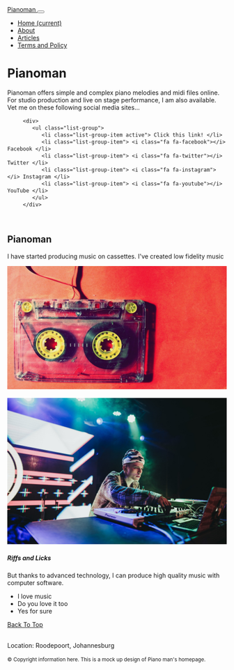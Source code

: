 <!DOCTYPE html>
<html lang="en">
<head>
   <meta name="viewport" content="width=device-width, initial-scale=1" />
   <link rel="stylesheet" href="https://stackpath.bootstrapcdn.com/font-awesome/4.7.0/css/font-awesome.min.css" />
   <link rel="stylesheet" href="https://stackpath.bootstrapcdn.com/bootstrap/4.3.1/css/bootstrap.min.css" />

</head>
<body>
<nav id="banner" class="navbar navbar-expand-lg navbar-dark bg-dark">
      <a class="navbar-brand" href="#"> Pianoman </a>
      <button class="navbar-toggler" type="button" data-toggle="collapse" data-target="#navbarNav" aria-controls="navbarNav" aria-expanded="false" aria-label="Toggle navigation">
         <span class="navbar-toggler-icon"></span>
      </button>
      <div class="collapse navbar-collapse" id="navbarNav">
         <ul class="navbar-nav">
            <li class="nav-item active">
               <a class="nav-link" href="#"> Home <span class="sr-only">(current)</span></a>
            </li>
            <li class="nav-item">
               <a class="nav-link" href="#"> About </a>
            </li>
            <li class="nav-item">
               <a class="nav-link" href="#"> Articles </a>
            </li>
            <li class="nav-item">
               <a class="nav-link" href="#"> Terms and Policy </a>
            </li>
         </ul>
      </div>
   </nav>
<div class="jumbotron content jumbotron-fluid">
      <div class="container">
         <h1 class="display-4">  Pianoman </h1>
         <p class="lead">
Pianoman offers simple and complex piano melodies and midi files online.
For studio production and live on stage performance, I am also available.
Vet me on these following social media sites...
 </p>
      </div>
   </div>
<div class="container-fluid content">
      <div class="row">

         <div>
            <ul class="list-group">
               <li class="list-group-item active"> Click this link! </li>
               <li class="list-group-item"> <i class="fa fa-facebook"></i> Facebook </li>
               <li class="list-group-item"> <i class="fa fa-twitter"></i> Twitter </li>
               <li class="list-group-item"> <i class="fa fa-instagram"></i> Instagram </li>
               <li class="list-group-item"> <i class="fa fa-youtube"></i> YouTube </li>
            </ul>
         </div>
<div>
            <br>
            <h2> Pianoman </h2>
            <p> I have started producing music on cassettes. I've created low fidelity music
</p>
            <img src="cassete.jpg" class="img-fluid rounded" alt="Image of a cassette" />
         </div>
<div>
            <br>
            <div class="card">
               <img class="card-img-top" src="dj.jpg" alt="DJ on the deck card image">
               <div class="card-body">
                  <h5 class="card-title"> Riffs and Licks </h5>
                  <p class="card-text"> But thanks to advanced technology, I can
produce high quality music with computer software. </p>
               </div>
               <ul class="list-group list-group-flush">
                  <li class="list-group-item"> I love music </li>
                  <li class="list-group-item"> Do you love it too </li>
                  <li class="list-group-item"> Yes for sure </li>
               </ul>
               <div class="card-body">
                  <a href="#" class="card-link"> Back To Top </a>
</div>
</div>
</div>
</div>
</div>
<br>
   <footer class="footer mt-auto py-3 bg-dark">
      <div class="container">
         <p class="text-muted">
Location: Roodepoort, Johannesburg <br>
</p>
<p>
<small>&copy; Copyright information here. This is a mock up design of Piano man's homepage.</small>
</p>
</div>
</footer>
</body>
</html>
